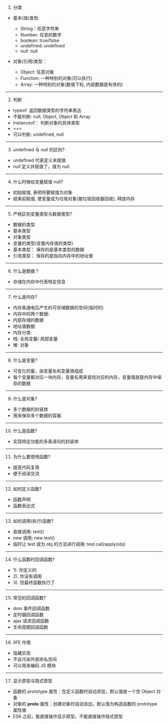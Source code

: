 1. 分类
* 基本(值)类型:
  * String：任意字符串
  * Number: 任意的数字
  * boolean: true/false
  * undefined: undefined
  * null: null

* 对象(引用)类型：
  * Object: 任意对象
  * Function: 一种特别的对象(可以执行)
  * Array: 一种特别的对象(数值下标, 内部数据是有序的)

---

2. 判断
  * typeof: 返回数据类型的字符串表达
   * 不能判断: null, Object, Object 和 Array
  * instanceof： 判断对象的具体类型
  * ===
   * 可以判断: undefined, null

---

3. undefined 与 null 的区别?
 * undefined 代表定义未赋值
 * null 定义并赋值了，值为 null

---

4. 什么时候给变量赋值 null?
 * 初始赋值, 表明将要赋值为对象
 * 结束前赋值, 使变量成为垃圾对象(被垃圾回收器回收), 释放内存

---

5. 严格区别变量类型与数据类型?
 * 数据的类型
  * 基本类型
  * 对象类型
* 变量的类型(变量内存值的类型)
 * 基本类型： 保存的是基本类型的数据
 * 引用类型： 保存的是指向内存中的地址值

---

6. 什么是数据？
 * 存储在内存中代表特定信息

---

7. 什么是内存?
 * 内存条通电后产生的可存储数据的空间(临时的)
 * 内存中的两个数据:
  * 内部存储的数据
  * 地址值数据
 * 内存分类:
  * 栈: 全局变量/ 局部变量
  * 堆: 对象

---

8. 什么是变量?
 * 可变化的量，由变量名和变量值组成
 * 每个变量都对应一块内存，变量名用来查找对应的内存，变量值就是内存中保存的数据

---

9. 什么是对象?
 * 多个数据的封装体
 * 用来保存多个数据的容器

---

10. 什么是函数?
 * 实现特定功能的多条语句的封装体

---

11. 为什么要使用函数?
 * 提高代码复用
 * 便于阅读交流

---

12. 如何定义函数?
 * 函数声明
 * 函数表达式

---

13. 如何调用(执行)函数?
 * 直接调用: test()
 * new 调用: new test()
 * 临时让 test 成为 obj 的方法进行调用: test.call/apply(obj)

---

14. 什么函数时回调函数?
 * 1). 你定义的
 * 2). 你没有调用
 * 3). 但最终函数执行了

---

15. 常见的回调函数?
 * dom 事件回调函数
 * 定时器回调函数
 * ajax 请求回调函数
 * 生命周期回调函数

---

16. IIFE 作用
 * 隐藏实现
 * 不会污染外部命名空间
 * 可以用来编码 JS 模块

---

17. 显示原型与隐式原型
 * 函数的 prototype 属性：在定义函数时自动添加，默认值是一个空 Object 对象
 * 对象的 __proto__ 属性：创建对象时自动添加，默认值为构造函数的 prototype 属性值
 * ES6 之前，能直接操作显示原型，不能直接操作隐式原型